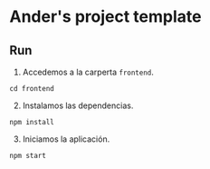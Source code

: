 # Ander's project template

## Run

1. Accedemos a la carperta ```frontend```.
```
cd frontend
```
2. Instalamos las dependencias.
```
npm install
```
3. Iniciamos la aplicación.
```
npm start
```
